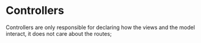 # Controllers

Controllers are only responsible for declaring how the views and the model interact, it does not care about the routes;
